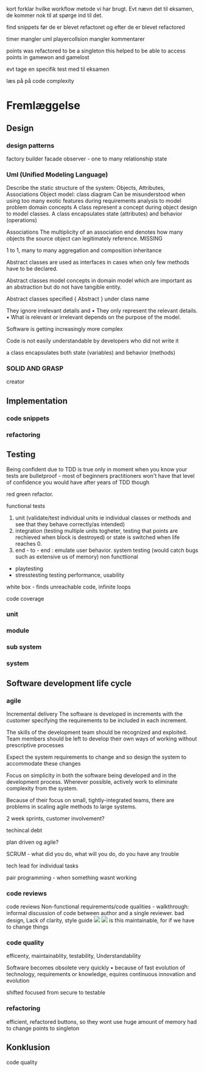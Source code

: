 kort forklar hvilke workflow metode vi har brugt. Evt nævn det til eksamen, de kommer nok til at spørge ind til det. 

find snippets før de er blevet refactoret og efter de er blevet refactored

timer mangler uml
playercollsion mangler kommentarer

points was refactored to be a singleton this helped to be able to access points in gamewon and gamelost

evt tage en specifik test med til eksamen
 
læs på på code complexity

# Fremlæggelse
## Design
### design patterns
factory 
builder
facade
observer - one to many relationship
state 
### Uml  (Unified Modeling Language)
Describe the static structure of the system: Objects, Attributes, Associations
Object model: class diagram
Can be misunderstood when using too many exotic features
during requirements analysis to model problem domain concepts
A class represent a concept
during object design to model classes.
A class encapsulates state (attributes) and behavior (operations)

Associations
The multiplicity of an association end denotes how many objects the source object can legitimately reference. MISSING

1 to 1, many to many
aggregation and composition
inheritance

Abstract classes are used as interfaces in cases when only few methods have to be declared.

Abstract classes model concepts in domain model which are important as an abstraction but do not have tangible entity.

Abstract classes specified { Abstract } under class name

They ignore irrelevant details and • They only represent the relevant details. • What is relevant or irrelevant depends on the purpose of the model.

Software is getting increasingly more complex

Code is not easily understandable by developers who did not write it

a class encapsulates both state (variables) and behavior (methods)
### SOLID AND GRASP
creator 
## Implementation
### code snippets
### refactoring 

## Testing
Being confident due to TDD is true only in moment when you know your tests are bulletproof - most of beginners practitioners won't have that level of confidence you would have after years of TDD though

red green refactor.  

functional tests 
1. unit (validate/test individual units ie individual classes or methods and see that they behave correctly/as intended)
2. integration (testing multiple units togheter, testing that points are rechieved when block is destroyed) or state is switched when life reaches 0.
3. end - to - end : emulate user behavior. 
system testing (would catch bugs such as extensive us of memory)
non functtional 
- playtesting 
- stresstesting
testing performance, usability 

white box - finds unreachable code, infinite loops

code coverage
### unit
### module
### sub system
### system
## Software development life cycle
### agile
Incremental delivery The software is developed in increments with the customer specifying the requirements to be included in each increment.

The skills of the development team should be recognized and exploited. Team members should be left to develop their own ways of working without prescriptive processes

Expect the system requirements to change and so design the system to accommodate these changes

Focus on simplicity in both the software being developed and in the development process. Wherever possible, actively work to eliminate complexity from the system.

Because of their focus on small, tightly-integrated teams, there are problems in scaling agile methods to large systems.

2 week sprints, customer involvement?

techincal debt

plan driven og agile?

SCRUM - what did you do, what will you do, do you have any trouble 

tech lead for individual tasks

pair programming - when something wasnt working

### code reviews
code reviews  Non-functional requirements/code qualities - walkthrough: informal discussion of code between author and a single reviewer. bad design, Lack of clarity, style guide
![](https://i.imgur.com/dSuoeJn.png)
![](https://i.imgur.com/YrHHtfq.png)
is this maintainable, for if we have to change things
### code quality
efficenty, maintainablity, testability, Understandability

Software becomes obsolete very quickly • because of fast evolution of technology, requirements or knowledge, equires continuous innovation and evolution

shifted focused from secure to testable
### refactoring
efficient, refactored buttons, so they wont use huge amount of memory
had to change points to singleton
## Konklusion
code quality
